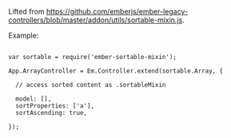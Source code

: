Lifted from https://github.com/emberjs/ember-legacy-controllers/blob/master/addon/utils/sortable-mixin.js.

Example:

```

var sortable = require('ember-sortable-mixin');

App.ArrayController = Em.Controller.extend(sortable.Array, {

  // access sorted content as .sortableMixin 
    
  model: [],
  sortProperties: ['a'],
  sortAscending: true,

});

```
